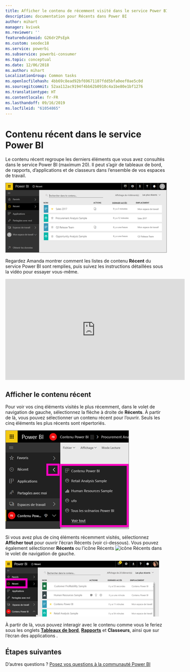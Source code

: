 ```yaml
---
title: Afficher le contenu de récemment visité dans le service Power BI
description: documentation pour Récents dans Power BI
author: mihart
manager: kvivek
ms.reviewer: ''
featuredvideoid: G26dr2PsEpk
ms.custom: seodec18
ms.service: powerbi
ms.subservice: powerbi-consumer
ms.topic: conceptual
ms.date: 12/06/2018
ms.author: mihart
LocalizationGroup: Common tasks
ms.openlocfilehash: 4bb69c8ead92bf69671107fdd5bfa0eef0ae5c0d
ms.sourcegitcommit: 52aa112ac9194f4bb62b0910c4a1be80e1bf1276
ms.translationtype: HT
ms.contentlocale: fr-FR
ms.lasthandoff: 09/16/2019
ms.locfileid: "61054865"
---
```

# <a name="recent-content-in-power-bi-service"></a>Contenu **récent** dans le service Power BI
Le contenu récent regroupe les derniers éléments que vous avez consultés dans le service Power BI (maximum 20).  Il peut s’agir de tableaux de bord, de rapports, d’applications et de classeurs dans l’ensemble de vos espaces de travail.

![fenêtre Contenu récent](./media/end-user-recent/power-bi-recent-screen.png)

Regardez Amanda montrer comment les listes de contenu **Récent** du service Power BI sont remplies, puis suivez les instructions détaillées sous la vidéo pour essayer vous-même.

<iframe width="560" height="315" src="https://www.youtube.com/embed/G26dr2PsEpk" frameborder="0" allowfullscreen></iframe>

## <a name="display-recent-content"></a>Afficher le contenu récent
Pour voir vos cinq éléments visités le plus récemment, dans le volet de navigation de gauche, sélectionnez la flèche à droite de **Récents**.  À partir de là, vous pouvez sélectionner un contenu récent pour l’ouvrir. Seuls les cinq éléments les plus récents sont répertoriés.

![menu volant Contenu récent](./media/end-user-recent/power-bi-recent-flyout-new.png)

Si vous avez plus de cinq éléments récemment visités, sélectionnez **Afficher tout** pour ouvrir l’écran Récents (voir ci-dessous). Vous pouvez également sélectionner **Récents** ou l’icône Récents ![icône Récents](./media/end-user-recent/power-bi-recent-icon.png) dans le volet de navigation de gauche.

![afficher tout le contenu récent](./media/end-user-recent/power-bi-recent-list.png)

À partir de là, vous pouvez interagir avec le contenu comme vous le feriez sous les onglets [**Tableaux de bord**](end-user-dashboards.md), [**Rapports**](end-user-reports.md) et **Classeurs**, ainsi que sur l’écran des applications <!--[**Apps**](end-user-apps.md)--> .

## <a name="next-steps"></a>Étapes suivantes
<!--[Power BI service Apps](end-user-apps.md)-->

D’autres questions ? [Posez vos questions à la communauté Power BI](http://community.powerbi.com/)

